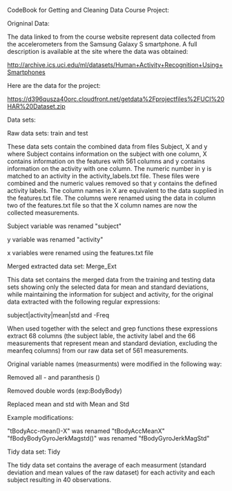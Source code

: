 CodeBook for Getting and Cleaning Data Course Project:

Origninal Data:

The data linked to from the course website represent data collected from the accelerometers from the Samsung Galaxy S smartphone. A full description is available at the site where the data was obtained:

http://archive.ics.uci.edu/ml/datasets/Human+Activity+Recognition+Using+Smartphones

Here are the data for the project:

https://d396qusza40orc.cloudfront.net/getdata%2Fprojectfiles%2FUCI%20HAR%20Dataset.zip

Data sets:

Raw data sets: train and test

These data sets contain the combined data from files Subject, X and y where Subject contains information on the subject with one column, X contains information on the features with 561 columns and y contains information on the activity with one column.  The numeric number in y is matched to an activity in the activity_labels.txt file.  These files were combined and the numeric values removed so that y contains the defined activity labels.  The column names in X are equivalent to the data supplied in the features.txt file.  The columns were renamed using the data in column two of the features.txt file so that the X column names are now the collected measurements. 

Subject variable was renamed "subject"

y variable was renamed "activity"

x variables were renamed using the features.txt file

Merged extracted data set: Merge_Ext

This data set contains the merged data from the training and testing data sets showing only the selected data for mean and standard deviations, while maintaining the information for subject and activity, for the original data extracted with the following regular expressions:

subject|activity|mean|std and -Freq 

When used together with the select and grep functions these expressions extract 68 columns (the subject lable, the activity label and the 66 measurements that represent mean and standard deviation, excluding the meanfeq columns) from our raw data set of 561 measurements. 

Original variable names (measurments) were modified in the following way:

Removed all - and paranthesis ()

Removed double words (exp:BodyBody)

Replaced mean and std with Mean and Std

Example modifications:

"tBodyAcc-mean()-X" was renamed "tBodyAccMeanX" 
"fBodyBodyGyroJerkMagstd()" was renamed "fBodyGyroJerkMagStd" 

Tidy data set: Tidy

The tidy data set contains the average of each measurment (standard deviation and mean values of the raw dataset) for each activity and each subject resulting in 40 observations. 
